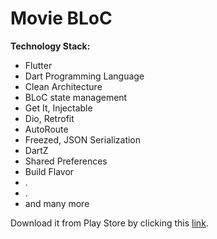 # Movie BLoC

**Technology Stack:**
- Flutter
- Dart Programming Language
- Clean Architecture
- BLoC state management
- Get It, Injectable
- Dio, Retrofit
- AutoRoute
- Freezed, JSON Serialization
- DartZ
- Shared Preferences
- Build Flavor
- .
- .
- and many more

Download it from Play Store by clicking this [link](https://play.google.com/store/apps/details?id=com.dpfht.movie_bloc/).

